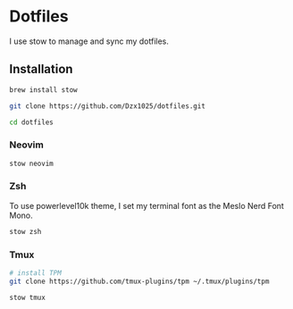 # Dotfiles

I use stow to manage and sync my dotfiles.

## Installation

```bash
brew install stow

git clone https://github.com/Dzx1025/dotfiles.git

cd dotfiles
```

### Neovim

```bash
stow neovim
```

### Zsh

To use powerlevel10k theme, I set my terminal font as the Meslo Nerd Font Mono.

```bash
stow zsh
```

### Tmux

```bash
# install TPM
git clone https://github.com/tmux-plugins/tpm ~/.tmux/plugins/tpm

stow tmux
```
